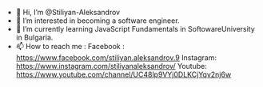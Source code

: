 - 👋 Hi, I’m @Stiliyan-Aleksandrov
- 👀 I’m interested in becoming a software engineer.
- 🌱 I’m currently learning JavaScript Fundamentals in SoftowareUniversity in Bulgaria.
- 📫 How to reach me :
Facebook : https://www.facebook.com/stiliyan.aleksandrov.9
Instagram: https://www.instagram.com/stiliyanaleksandrov/
Youtube: https://www.youtube.com/channel/UC48lp9VYj0DLKCjYqv2nj6w

<!---
Stiliyan-Aleksandrov/Stiliyan-Aleksandrov is a ✨ special ✨ repository because its `README.md` (this file) appears on your GitHub profile.
You can click the Preview link to take a look at your changes.
--->
